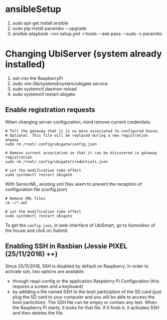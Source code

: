 # ansibleSetup

1. sudo apt-get install ansible
2. sudo pip install paramiko --upgrade
3. ansible-playbook -vvv setup.yml -i hosts --ask-pass --sudo -c paramiko

# Changing UbiServer (system already installed)

1. ssh into the RaspberryPi
2. sudo vim /lib/systemd/system/ubigate.service
3. sudo systemctl daemon-reload
4. sudo systemctl restart ubigate

## Enable registration requests
When changing server configuration, mind remove current credentials:

```
# Tell the gateway that it is no more associated to configured house.
# Optional. This file will be replaced during a new registration anyway
sudo rm /root/.config/ubigate/config.json

# Remove current association so that it can be discovered in gateway registration
sudo rm /root/.config/ubigate/credentials.json

# Let the modification take effect
sudo systemctl restart ubigate
```

With SensorML, existing xml files seem to prevent the reception of configuration file (config.json)

```
# Remove XML files
rm ~/*.xml

# Let the modification take effect
sudo systemctl restart ubigate
```
To get the `config.json`, in web-interface of UbiSmart, go to _homedesc_ of the house and click on Submit.

## Enabling SSH in Rasbian (Jessie PIXEL (25/11/2016) ++)

Since 25/11/2016, SSH is disabled by default on Raspberry. In order to activate ssh, two options are available.
 - through raspi-config or the application Raspberry Pi Configuration (this requires a screen and a keyboard)
 - by addding a file named SSH to the boot particiption of the SD card (just plug the SD card to your computer and you will be able to access the boot particition). The SSH file can be empty or contain any text. When the Raspberry Pi starts, it looks for that file. If it finds it, it activates SSH and then deletes the file.
 
